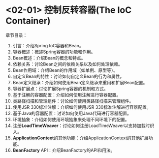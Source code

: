 # <02-01> 控制反转容器(The IoC Container)

章节目录：
1. 引言：介绍Spring IoC容器和Bean。
2. 容器概述：概述Spring容器的功能和作用。
3. Bean概述：介绍Bean的概念和特点。
4. 依赖关系：讨论Bean之间的依赖关系以及如何处理依赖。
5. Bean作用域：介绍Bean的作用域（如单例、原型等）。
6. 自定义Bean的特性：讨论如何自定义Bean的行为和属性。
7. Bean定义继承：介绍如何使用Bean定义继承来重用和扩展Bean配置。
8. 容器扩展点：讨论扩展Spring容器的机制和方式。
9. 基于注解的容器配置：介绍如何使用注解进行容器配置。
10. 类路径扫描和管理组件：讨论如何使用类路径扫描来管理组件。
11. 使用JSR 330标准注解：介绍如何使用JSR 330标准注解进行容器配置。
12. 基于Java的容器配置：讨论如何使用Java代码进行容器配置。
13. 环境抽象：介绍如何使用环境抽象来处理不同环境下的配置。
14. 注册**LoadTimeWeaver**：讨论如何注册LoadTimeWeaver以支持加载时织入。
15. **ApplicationContext**的其他功能：介绍ApplicationContext的其他扩展功能。
16. **BeanFactory** API：介绍BeanFactory的API和用法。

